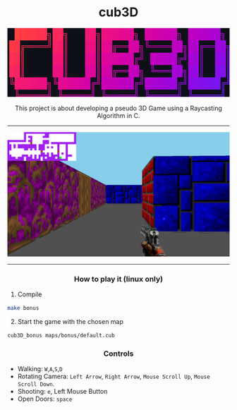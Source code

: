 <h1 align="center">cub3D</h3>

<p align="center">
    <img src="./assets/ascii.png"/>
</p>
<p align="center">This project is about developing a pseudo 3D Game using a Raycasting Algorithm in C.</p>

---
<p align="center">
    <img src="./assets/printscreen.png"/>
</p>

---
<h3 align="center">How to play it (linux only)</h3>

1. Compile 
```bash
make bonus
```
2. Start the game with the chosen map
```bash
cub3D_bonus maps/bonus/default.cub
```

<h3 align="center">Controls</h3>

- Walking: `W`,`A`,`S`,`D`
- Rotating Camera: `Left Arrow`, `Right Arrow`, `Mouse Scroll Up`, `Mouse Scroll Down`.
- Shooting: `e`, Left Mouse Button
- Open Doors: `space`
